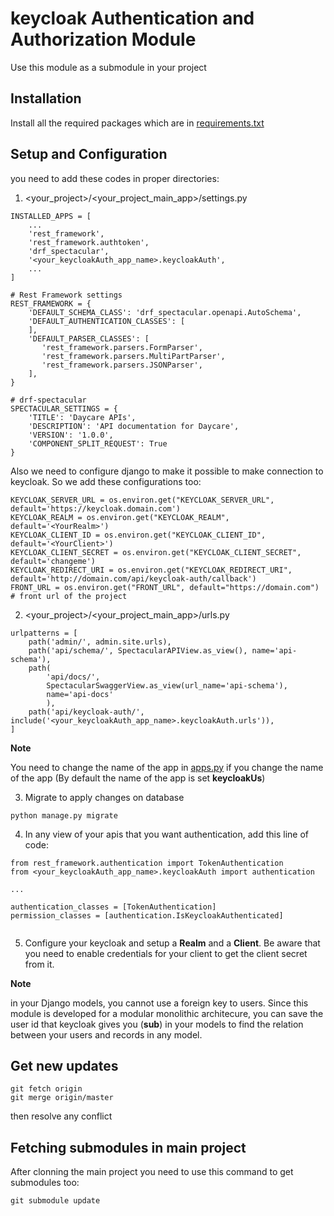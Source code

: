 # keycloak Authentication and Authorization Module

Use this module as a submodule in your project

## Installation
Install all the required packages which are in [requirements.txt](requirements.txt)

## Setup and Configuration

you need to add these codes in proper directories:

1. <your_project>/<your_project_main_app>/settings.py
```
INSTALLED_APPS = [
    ...
    'rest_framework',
    'rest_framework.authtoken',
    'drf_spectacular',
    '<your_keycloakAuth_app_name>.keycloakAuth',
    ...
]

# Rest Framework settings
REST_FRAMEWORK = {
    'DEFAULT_SCHEMA_CLASS': 'drf_spectacular.openapi.AutoSchema',
    'DEFAULT_AUTHENTICATION_CLASSES': [
    ],
    'DEFAULT_PARSER_CLASSES': [
       'rest_framework.parsers.FormParser',
       'rest_framework.parsers.MultiPartParser',
       'rest_framework.parsers.JSONParser',
    ],
}

# drf-spectacular
SPECTACULAR_SETTINGS = {
    'TITLE': 'Daycare APIs',
    'DESCRIPTION': 'API documentation for Daycare',
    'VERSION': '1.0.0',
    'COMPONENT_SPLIT_REQUEST': True
}

```
Also we need to configure django to make it possible to make connection to keycloak.
So we add these configurations too:
```
KEYCLOAK_SERVER_URL = os.environ.get("KEYCLOAK_SERVER_URL", default='https://keycloak.domain.com')
KEYCLOAK_REALM = os.environ.get("KEYCLOAK_REALM", default='<YourRealm>')
KEYCLOAK_CLIENT_ID = os.environ.get("KEYCLOAK_CLIENT_ID", default='<YourClient>')
KEYCLOAK_CLIENT_SECRET = os.environ.get("KEYCLOAK_CLIENT_SECRET", default='changeme')
KEYCLOAK_REDIRECT_URI = os.environ.get("KEYCLOAK_REDIRECT_URI", default='http://domain.com/api/keycloak-auth/callback')
FRONT_URL = os.environ.get("FRONT_URL", default="https://domain.com")  # front url of the project
```


2. <your_project>/<your_project_main_app>/urls.py
```
urlpatterns = [
    path('admin/', admin.site.urls),
    path('api/schema/', SpectacularAPIView.as_view(), name='api-schema'),
    path(
        'api/docs/',
        SpectacularSwaggerView.as_view(url_name='api-schema'),
        name='api-docs'
        ),
    path('api/keycloak-auth/', include('<your_keycloakAuth_app_name>.keycloakAuth.urls')),
]

```

**Note**

You need to change the name of the app in [apps.py](keycloakAuth/apps.py) if you change the name of the app (By default the name of the app is set **keycloakUs**)

3. Migrate to apply changes on database
```
python manage.py migrate
```
4. In any view of your apis that you want authentication, add this line of code:
```
from rest_framework.authentication import TokenAuthentication
from <your_keycloakAuth_app_name>.keycloakAuth import authentication

...

authentication_classes = [TokenAuthentication]
permission_classes = [authentication.IsKeycloakAuthenticated]


```
5. Configure your keycloak and setup a **Realm** and a **Client**. Be aware that you need to enable credentials for your client to get the client secret from it.


**Note**

in your Django models, you cannot use a foreign key to users. Since this module is developed for a modular monolithic architecure, you can save the user id that keycloak gives you (**sub**) in your models to find the relation between your users and records in any model.
## Get new updates

```
git fetch origin
git merge origin/master
```

then resolve any conflict

## Fetching submodules in main project
After clonning the main project you need to use this command to get submodules too:
```
git submodule update
```